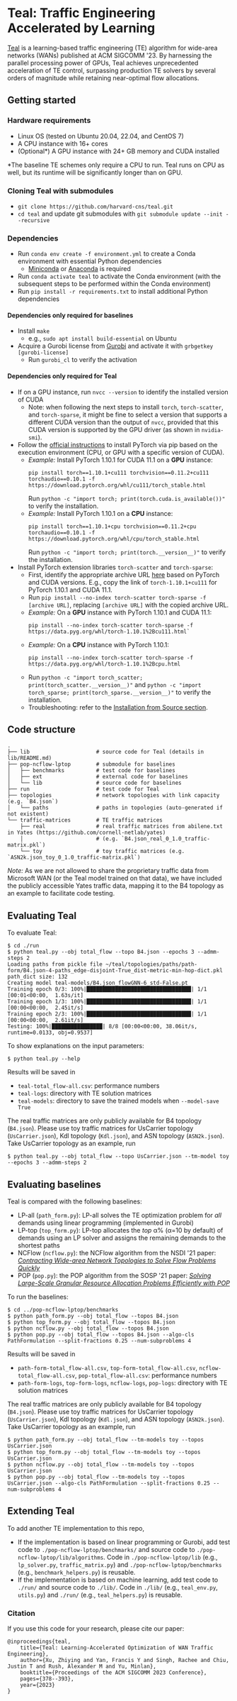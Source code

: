 # Teal: Traffic Engineering Accelerated by Learning

[Teal](https://dl.acm.org/doi/10.1145/3603269.3604857) is a learning-based traffic engineering (TE) algorithm for wide-area networks (WANs) published at ACM SIGCOMM '23.
By harnessing the parallel processing power of GPUs, Teal achieves unprecedented
acceleration of TE control, surpassing production TE solvers by several orders of magnitude
while retaining near-optimal flow allocations.

## Getting started

### Hardware requirements

- Linux OS (tested on Ubuntu 20.04, 22.04, and CentOS 7)
- A CPU instance with 16+ cores
- (Optional\*) A GPU instance with 24+ GB memory and CUDA installed

\*The baseline TE schemes only require a CPU to run. Teal runs on CPU as well, but its runtime will be significantly longer than on GPU.

### Cloning Teal with submodules
- `git clone https://github.com/harvard-cns/teal.git`
- `cd teal` and update git submodules with `git submodule update --init --recursive`

### Dependencies
- Run `conda env create -f environment.yml` to create a Conda environment with essential Python dependencies
    - [Miniconda](https://docs.anaconda.com/free/anaconda/install/index.html) or [Anaconda](https://docs.anaconda.com/free/anaconda/install/index.html) is required
- Run `conda activate teal` to activate the Conda environment (with the subsequent steps to be performed within the Conda environment)
- Run `pip install -r requirements.txt` to install additional Python dependencies

#### Dependencies only required for baselines
- Install `make`
    - e.g., `sudo apt install build-essential` on Ubuntu
- Acquire a Gurobi license from [Gurobi](https://www.gurobi.com/solutions/licensing/) and activate it with `grbgetkey [gurobi-license]`
    - Run `gurobi_cl` to verify the activation

#### Dependencies only required for Teal
- If on a GPU instance, run `nvcc --version` to identify the installed version of CUDA
    - Note: when following the next steps to install `torch`, `torch-scatter`, and `torch-sparse`, it might be fine to select a version that supports a different CUDA version than the output of `nvcc`, provided that this CUDA version is supported by the GPU driver (as shown in `nvidia-smi`).
- Follow the [official instructions](https://pytorch.org/get-started/previous-versions/) to install PyTorch via pip based on the execution environment (CPU, or GPU with a specific version of CUDA).
    - *Example:* Install PyTorch 1.10.1 for CUDA 11.1 on a **GPU** instance:
        ```
        pip install torch==1.10.1+cu111 torchvision==0.11.2+cu111 torchaudio==0.10.1 -f https://download.pytorch.org/whl/cu111/torch_stable.html
        ```
        Run `python -c "import torch; print(torch.cuda.is_available())"` to verify the installation.
    - *Example:* Install PyTorch 1.10.1 on a **CPU** instance:
        ```
        pip install torch==1.10.1+cpu torchvision==0.11.2+cpu torchaudio==0.10.1 -f https://download.pytorch.org/whl/cpu/torch_stable.html
        ```
        Run `python -c "import torch; print(torch.__version__)"` to verify the installation.
- Install PyTorch extension libraries `torch-scatter` and `torch-sparse`:
    - First, identify the appropriate archive URL [here](https://data.pyg.org/whl/) based on PyTorch and CUDA versions. E.g., copy the link of `torch-1.10.1+cu111` for PyTorch 1.10.1 and CUDA 11.1.
    - Run `pip install --no-index torch-scatter torch-sparse -f [archive URL]`, replacing `[archive URL]` with the copied archive URL.
    - *Example:* On a **GPU** instance with PyTorch 1.10.1 and CUDA 11.1:
        ```
        pip install --no-index torch-scatter torch-sparse -f https://data.pyg.org/whl/torch-1.10.1%2Bcu111.html`
        ```
    - *Example:* On a **CPU** instance with PyTorch 1.10.1:
        ```
       pip install --no-index torch-scatter torch-sparse -f https://data.pyg.org/whl/torch-1.10.1%2Bcpu.html
        ```
    - Run `python -c "import torch_scatter; print(torch_scatter.__version__)"` and `python -c "import torch_sparse; print(torch_sparse.__version__)"` to verify the installation.
    - Troubleshooting: refer to the [Installation from Source section](https://pytorch-geometric.readthedocs.io/en/latest/install/installation.html#installation-from-source).

## Code structure
```
.
├── lib                     # source code for Teal (details in lib/README.md)
├── pop-ncflow-lptop        # submodule for baselines
│   ├── benchmarks          # test code for baselines
│   ├── ext                 # external code for baselines
│   └── lib                 # source code for baselines
├── run                     # test code for Teal
├── topologies              # network topologies with link capacity (e.g. `B4.json`)
│   └── paths               # paths in topologies (auto-generated if not existent)
└── traffic-matrices        # TE traffic matrices
    ├── real                # real traffic matrices from abilene.txt in Yates (https://github.com/cornell-netlab/yates)
    │                       # (e.g. `B4.json_real_0_1.0_traffic-matrix.pkl`)
    └── toy                 # toy traffic matrices (e.g. `ASN2k.json_toy_0_1.0_traffic-matrix.pkl`)
```

*Note:* As we are not allowed to share the proprietary traffic data from Microsoft WAN (or the Teal model trained on that data), we have included the publicly accessible Yates traffic data, mapping it to the B4 topology as an example to facilitate code testing.

## Evaluating Teal
To evaluate Teal:
```
$ cd ./run
$ python teal.py --obj total_flow --topo B4.json --epochs 3 --admm-steps 2
Loading paths from pickle file ~/teal/topologies/paths/path-form/B4.json-4-paths_edge-disjoint-True_dist-metric-min-hop-dict.pkl
path_dict size: 132
Creating model teal-models/B4.json_flowGNN-6_std-False.pt
Training epoch 0/3: 100%|█████████████████████████████████| 1/1 [00:01<00:00,  1.63s/it]
Training epoch 1/3: 100%|█████████████████████████████████| 1/1 [00:00<00:00,  2.45it/s]
Training epoch 2/3: 100%|█████████████████████████████████| 1/1 [00:00<00:00,  2.61it/s]
Testing: 100%|████████████████| 8/8 [00:00<00:00, 38.06it/s, runtime=0.0133, obj=0.9537]
```

To show explanations on the input parameters:
```
$ python teal.py --help
```

Results will be saved in
- `teal-total_flow-all.csv`: performance numbers
- `teal-logs`: directory with TE solution matrices
- `teal-models`: directory to save the trained models when `--model-save True`

The real traffic matrices are only publicly available for B4 topology (`B4.json`). Please use toy traffic matrices for UsCarrier topology (`UsCarrier.json`), Kdl topology (`Kdl.json`), and ASN topology (`ASN2k.json`). Take UsCarrier topology as an example, run 
```
$ python teal.py --obj total_flow --topo UsCarrier.json --tm-model toy --epochs 3 --admm-steps 2
```

## Evaluating baselines
Teal is compared with the following baselines:
- LP-all (`path_form.py`): LP-all solves the TE optimization problem for *all* demands using linear programming (implemented in Gurobi)
- LP-top (`top_form.py`): LP-top allocates the *top* α% (α=10 by default) of demands using an LP solver and assigns the remaining demands to the shortest paths
- NCFlow (`ncflow.py`): the NCFlow algorithm from the NSDI '21 paper: [*Contracting Wide-area Network Topologies to Solve Flow Problems Quickly*](https://www.usenix.org/conference/nsdi21/presentation/abuzaid)
- POP (`pop.py`): the POP algorithm from the SOSP '21 paper: [*Solving Large-Scale Granular Resource Allocation Problems Efficiently with POP*](https://dl.acm.org/doi/10.1145/3477132.3483588)

To run the baselines:
```
$ cd ../pop-ncflow-lptop/benchmarks
$ python path_form.py --obj total_flow --topos B4.json
$ python top_form.py --obj total_flow --topos B4.json
$ python ncflow.py --obj total_flow --topos B4.json
$ python pop.py --obj total_flow --topos B4.json --algo-cls PathFormulation --split-fractions 0.25 --num-subproblems 4
```
Results will be saved in
- `path-form-total_flow-all.csv`, `top-form-total_flow-all.csv`, `ncflow-total_flow-all.csv`, `pop-total_flow-all.csv`: performance numbers
- `path-form-logs`, `top-form-logs`, `ncflow-logs`, `pop-logs`: directory with TE solution matrices

The real traffic matrices are only publicly available for B4 topology (`B4.json`). Please use toy traffic matrices for UsCarrier topology (`UsCarrier.json`), Kdl topology (`Kdl.json`), and ASN topology (`ASN2k.json`). Take UsCarrier topology as an example, run 
```
$ python path_form.py --obj total_flow --tm-models toy --topos UsCarrier.json
$ python top_form.py --obj total_flow --tm-models toy --topos UsCarrier.json
$ python ncflow.py --obj total_flow --tm-models toy --topos UsCarrier.json
$ python pop.py --obj total_flow --tm-models toy --topos UsCarrier.json --algo-cls PathFormulation --split-fractions 0.25 --num-subproblems 4
```

## Extending Teal

To add another TE implementation to this repo,

- If the implementation is based on linear programming or Gurobi, add test code to `./pop-ncflow-lptop/benchmarks/` and source code to `./pop-ncflow-lptop/lib/algorithms`. Code in `./pop-ncflow-lptop/lib` (e.g., `lp_solver.py`, `traffic_matrix.py`) and `./pop-ncflow-lptop/benchmarks` (e.g., `benchmark_helpers.py`) is reusable.
- If the implementation is based on machine learning, add test code to `./run/` and source code to `./lib/`. Code in `./lib/` (e.g., `teal_env.py`, `utils.py`) and `./run/` (e.g., `teal_helpers.py`) is reusable.


### Citation
If you use this code for your research, please cite our paper: 
```
@inproceedings{teal,
    title={Teal: Learning-Accelerated Optimization of WAN Traffic Engineering},
    author={Xu, Zhiying and Yan, Francis Y and Singh, Rachee and Chiu, Justin T and Rush, Alexander M and Yu, Minlan},
    booktitle={Proceedings of the ACM SIGCOMM 2023 Conference},
    pages={378--393},
    year={2023}
}
```